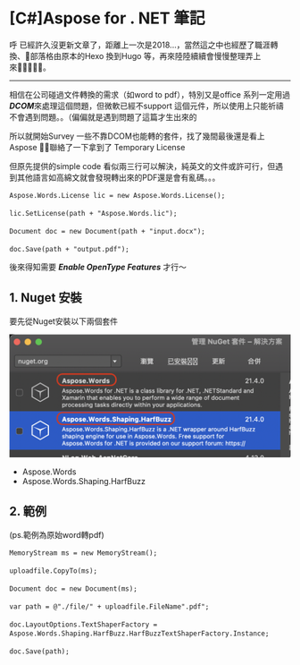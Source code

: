 # [C#]Aspose for . NET 筆記

呼 已經許久沒更新文章了，距離上一次是2018...，當然這之中也經歷了職涯轉換、部落格由原本的Hexo 換到Hugo 等，再來陸陸續續會慢慢整理弄上來。

---

相信在公司碰過文件轉換的需求（如word to pdf），特別又是office 系列一定用過***DCOM***來處理這個問題，但微軟已經不support 這個元件，所以使用上只能祈禱不會遇到問題。。（偏偏就是遇到問題了這篇才生出來的
<!--more-->
所以就開始Survey 一些不靠DCOM也能轉的套件，找了幾間最後還是看上    Aspose ，聯絡了一下拿到了 Temporary License 

但原先提供的simple code 看似兩三行可以解決，純英文的文件或許可行，但遇到其他語言如高綿文就會發現轉出來的PDF還是會有亂碼。。。
```
Aspose.Words.License lic = new Aspose.Words.License();

lic.SetLicense(path + "Aspose.Words.lic");

Document doc = new Document(path + "input.docx");

doc.Save(path + "output.pdf");
```

後來得知需要 ***Enable OpenType Features*** 才行～

## 1. Nuget 安裝


要先從Nuget安裝以下兩個套件

![image-20210430161440048](/images/posts/image-20210430161440048.png)

- Aspose.Words
- Aspose.Words.Shaping.HarfBuzz

## 2. 範例
(ps.範例為原始word轉pdf)
```
MemoryStream ms = new MemoryStream();

uploadfile.CopyTo(ms);

Document doc = new Document(ms);

var path = @"./file/" + uploadfile.FileName".pdf";

doc.LayoutOptions.TextShaperFactory = Aspose.Words.Shaping.HarfBuzz.HarfBuzzTextShaperFactory.Instance;

doc.Save(path);
```




